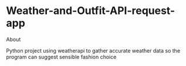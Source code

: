 # Weather-and-Outfit-API-request-app


About


Python project using weatherapi to gather accurate weather data so the program can suggest sensible fashion choice
